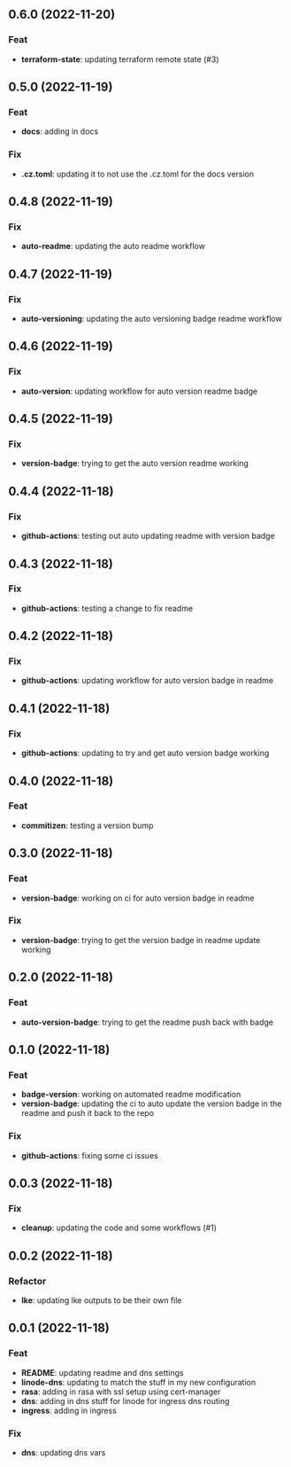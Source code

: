 ## 0.6.0 (2022-11-20)

### Feat

- **terraform-state**: updating terraform remote state (#3)

## 0.5.0 (2022-11-19)

### Feat

- **docs**: adding in docs

### Fix

- **.cz.toml**: updating it to not use the .cz.toml for the docs version

## 0.4.8 (2022-11-19)

### Fix

- **auto-readme**: updating the auto readme workflow

## 0.4.7 (2022-11-19)

### Fix

- **auto-versioning**: updating the auto versioning badge readme workflow

## 0.4.6 (2022-11-19)

### Fix

- **auto-version**: updating workflow for auto version readme badge

## 0.4.5 (2022-11-19)

### Fix

- **version-badge**: trying to get the auto version readme working

## 0.4.4 (2022-11-18)

### Fix

- **github-actions**: testing out auto updating readme with version badge

## 0.4.3 (2022-11-18)

### Fix

- **github-actions**: testing a change to fix readme

## 0.4.2 (2022-11-18)

### Fix

- **github-actions**: updating workflow for auto version badge in readme

## 0.4.1 (2022-11-18)

### Fix

- **github-actions**: updating to try and get auto version badge working

## 0.4.0 (2022-11-18)

### Feat

- **commitizen**: testing a version bump

## 0.3.0 (2022-11-18)

### Feat

- **version-badge**: working on ci for auto version badge in readme

### Fix

- **version-badge**: trying to get the version badge in readme update working

## 0.2.0 (2022-11-18)

### Feat

- **auto-version-badge**: trying to get the readme push back with badge

## 0.1.0 (2022-11-18)

### Feat

- **badge-version**: working on automated readme modification
- **version-badge**: updating the ci to auto update the version badge in the readme and push it back to the repo

### Fix

- **github-actions**: fixing some ci issues

## 0.0.3 (2022-11-18)

### Fix

- **cleanup**: updating the code and some workflows (#1)

## 0.0.2 (2022-11-18)

### Refactor

- **lke**: updating lke outputs to be their own file

## 0.0.1 (2022-11-18)

### Feat

- **README**: updating readme and dns settings
- **linode-dns**: updating to match the stuff in my new configuration
- **rasa**: adding in rasa with ssl setup using cert-manager
- **dns**: adding in dns stuff for linode for ingress dns routing
- **ingress**: adding in ingress

### Fix

- **dns**: updating dns vars
